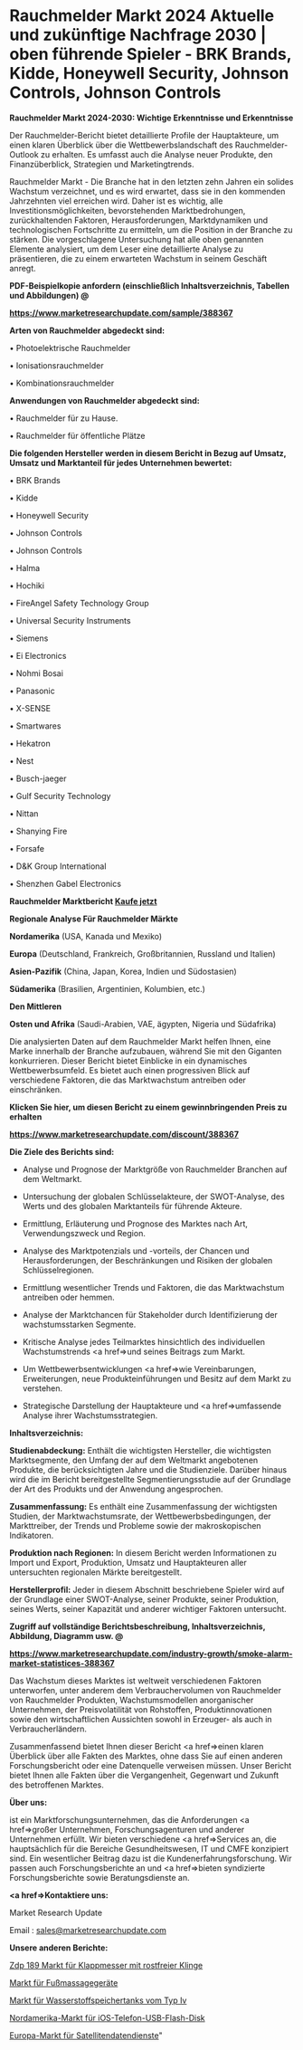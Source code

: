 # Rauchmelder Markt 2024 Aktuelle und zukünftige Nachfrage 2030 | oben führende Spieler - BRK Brands, Kidde, Honeywell Security, Johnson Controls, Johnson Controls

<strong>Rauchmelder Markt 2024-2030: Wichtige Erkenntnisse und Erkenntnisse</strong>

Der Rauchmelder-Bericht bietet detaillierte Profile der Hauptakteure, um einen klaren Überblick über die Wettbewerbslandschaft des Rauchmelder-Outlook zu erhalten. Es umfasst auch die Analyse neuer Produkte, den Finanzüberblick, Strategien und Marketingtrends.

Rauchmelder Markt - Die Branche hat in den letzten zehn Jahren ein solides Wachstum verzeichnet, und es wird erwartet, dass sie in den kommenden Jahrzehnten viel erreichen wird. Daher ist es wichtig, alle Investitionsmöglichkeiten, bevorstehenden Marktbedrohungen, zurückhaltenden Faktoren, Herausforderungen, Marktdynamiken und technologischen Fortschritte zu ermitteln, um die Position in der Branche zu stärken. Die vorgeschlagene Untersuchung hat alle oben genannten Elemente analysiert, um dem Leser eine detaillierte Analyse zu präsentieren, die zu einem erwarteten Wachstum in seinem Geschäft anregt.



<strong><b>PDF-Beispielkopie anfordern (einschließlich Inhaltsverzeichnis, Tabellen und Abbildungen) @ </b></strong>

<strong><a href=https://www.marketresearchupdate.com/sample/388367>

<strong>https://www.marketresearchupdate.com/sample/388367</u></a></strong></strong>



<strong>Arten von Rauchmelder abgedeckt sind:</strong>

• Photoelektrische Rauchmelder

• Ionisationsrauchmelder

• Kombinationsrauchmelder



<strong>Anwendungen von Rauchmelder abgedeckt sind:</strong>

• Rauchmelder für zu Hause.

• Rauchmelder für öffentliche Plätze



<strong>Die folgenden Hersteller werden in diesem Bericht in Bezug auf Umsatz, Umsatz und Marktanteil für jedes Unternehmen bewertet:</strong>

• BRK Brands

• Kidde

• Honeywell Security

• Johnson Controls

• Johnson Controls

• Halma

• Hochiki

• FireAngel Safety Technology Group

• Universal Security Instruments

• Siemens

• Ei Electronics

• Nohmi Bosai

• Panasonic

• X-SENSE

• Smartwares

• Hekatron

• Nest

• Busch-jaeger

• Gulf Security Technology

• Nittan

• Shanying Fire

• Forsafe

• D&K Group International

• Shenzhen Gabel Electronics



<strong>Rauchmelder Marktbericht <a href=https://www.marketresearchupdate.com/buynow/388367>Kaufe jetzt</a></strong>



<strong>Regionale Analyse Für Rauchmelder Märkte</strong>



<strong>Nordamerika</strong> (USA, Kanada und Mexiko)



<strong>Europa</strong> (Deutschland, Frankreich, Großbritannien, Russland und Italien)



<strong>Asien-Pazifik</strong> (China, Japan, Korea, Indien und Südostasien)



<strong>Südamerika</strong> (Brasilien, Argentinien, Kolumbien, etc.)



<strong>Den Mittleren</strong> 

<strong>Osten und Afrika</strong> (Saudi-Arabien, VAE, ägypten, Nigeria und Südafrika)

Die analysierten Daten auf dem Rauchmelder Markt helfen Ihnen, eine Marke innerhalb der Branche aufzubauen, während Sie mit den Giganten konkurrieren. Dieser Bericht bietet Einblicke in ein dynamisches Wettbewerbsumfeld. Es bietet auch einen progressiven Blick auf verschiedene Faktoren, die das Marktwachstum antreiben oder einschränken.



<strong>Klicken Sie hier, um diesen Bericht zu einem gewinnbringenden Preis zu erhalten
</strong>

<strong><a href=https://www.marketresearchupdate.com/discount/388367>https://www.marketresearchupdate.com/discount/388367</b></u></strong></a>



<strong>Die Ziele des Berichts sind:</strong>

- Analyse und Prognose der Marktgröße von Rauchmelder Branchen auf dem Weltmarkt.

- Untersuchung der globalen Schlüsselakteure, der SWOT-Analyse, des Werts und des globalen Marktanteils für führende Akteure.

- Ermittlung, Erläuterung und Prognose des Marktes nach Art, Verwendungszweck und Region.

- Analyse des Marktpotenzials und -vorteils, der Chancen und Herausforderungen, der Beschränkungen und Risiken der globalen Schlüsselregionen.

- Ermittlung wesentlicher Trends und Faktoren, die das Marktwachstum antreiben oder hemmen.

- Analyse der Marktchancen für Stakeholder durch Identifizierung der wachstumsstarken Segmente.

- Kritische Analyse jedes Teilmarktes hinsichtlich des individuellen Wachstumstrends <a href=>und</a> seines Beitrags zum Markt.

- Um Wettbewerbsentwicklungen <a href=>wie</a> Vereinbarungen, Erweiterungen, neue Produkteinführungen und Besitz auf dem Markt zu verstehen.

- Strategische Darstellung der Hauptakteure und <a href=>umfas</a>sende Analyse ihrer Wachstumsstrategien.



<strong>Inhaltsverzeichnis:</strong>



<strong>Studienabdeckung:</strong> Enthält die wichtigsten Hersteller, die wichtigsten Marktsegmente, den Umfang der auf dem Weltmarkt angebotenen Produkte, die berücksichtigten Jahre und die Studienziele. Darüber hinaus wird die im Bericht bereitgestellte Segmentierungsstudie auf der Grundlage der Art des Produkts und der Anwendung angesprochen.



<strong>Zusammenfassung:</strong> Es enthält eine Zusammenfassung der wichtigsten Studien, der Marktwachstumsrate, der Wettbewerbsbedingungen, der Markttreiber, der Trends und Probleme sowie der makroskopischen Indikatoren.



<strong>Produktion nach Regionen:</strong> In diesem Bericht werden Informationen zu Import und Export, Produktion, Umsatz und Hauptakteuren aller untersuchten regionalen Märkte bereitgestellt.



<strong>Herstellerprofil:</strong> Jeder in diesem Abschnitt beschriebene Spieler wird auf der Grundlage einer SWOT-Analyse, seiner Produkte, seiner Produktion, seines Werts, seiner Kapazität und anderer wichtiger Faktoren untersucht.



<strong><b>Zugriff auf vollständige Berichtsbeschreibung, Inhaltsverzeichnis, Abbildung, Diagramm usw. @ </b></strong>

<strong><a href=https://www.marketresearchupdate.com/industry-growth/smoke-alarm-market-statistices-388367>https://www.marketresearchupdate.com/industry-growth/smoke-alarm-market-statistices-388367</a></strong>

Das Wachstum dieses Marktes ist weltweit verschiedenen Faktoren unterworfen, unter anderem dem Verbrauchervolumen von Rauchmelder von Rauchmelder Produkten, Wachstumsmodellen anorganischer Unternehmen, der Preisvolatilität von Rohstoffen, Produktinnovationen sowie den wirtschaftlichen Aussichten sowohl in Erzeuger- als auch in Verbraucherländern.

Zusammenfassend bietet Ihnen dieser Bericht <a href=>einen</a> klaren Überblick über alle Fakten des Marktes, ohne dass Sie auf einen anderen Forschungsbericht oder eine Datenquelle verweisen müssen. Unser Bericht bietet Ihnen alle Fakten über die Vergangenheit, Gegenwart und Zukunft des betroffenen Marktes.



<strong>Über uns:</strong>

 ist ein Marktforschungsunternehmen, das die Anforderungen <a href=>großer</a> Unternehmen, Forschungsagenturen und anderer Unternehmen erfüllt. Wir bieten verschiedene <a href=>Services</a> an, die hauptsächlich für die Bereiche Gesundheitswesen, IT und CMFE konzipiert sind. Ein wesentlicher Beitrag dazu ist die Kundenerfahrungsforschung. Wir passen auch Forschungsberichte an und <a href=>bieten</a> syndizierte Forschungsberichte sowie Beratungsdienste an.



<strong><a href=>Kontaktiere uns:</a></strong>

Market Research Update

Email : sales@marketresearchupdate.com



<strong>Unsere anderen Berichte:</strong>

<a href=https://www.linkedin.com/pulse/zdp-189-stainless-blade-folding-knives-market>Zdp 189 Markt für Klappmesser mit rostfreier Klinge</a>

<a href=https://www.linkedin.com/pulse/foot-massagers-market-analysis-segment-region>Markt für Fußmassagegeräte</a>

<a href=https://www.linkedin.com/pulse/type-iv-hydrogen-storage-tank-market-outlooks>Markt für Wasserstoffspeichertanks vom Typ Iv</a>

<a href=https://www.linkedin.com/pulse/north-america-ios-phone-usb-flash-disk-market-advancing>Nordamerika-Markt für iOS-Telefon-USB-Flash-Disk</a>

<a href=https://www.linkedin.com/pulse/europe-satellite-data-services-market-challenges-7ne4f/>Europa-Markt für Satellitendatendienste</a>"
